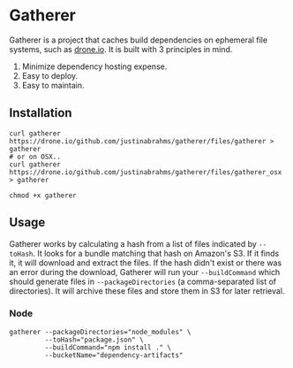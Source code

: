 # Gatherer

Gatherer is a project that caches build dependencies on ephemeral file
systems, such as [drone.io](https://drone.io). It is built with 3
principles in mind.

1. Minimize dependency hosting expense.
2. Easy to deploy.
3. Easy to maintain.

## Installation

    curl gatherer https://drone.io/github.com/justinabrahms/gatherer/files/gatherer > gatherer
    # or on OSX..
    curl gatherer https://drone.io/github.com/justinabrahms/gatherer/files/gatherer_osx > gatherer

    chmod +x gatherer

## Usage

Gatherer works by calculating a hash from a list of files indicated by
`--toHash`. It looks for a bundle matching that hash on Amazon's
S3. If it finds it, it will download and extract the files. If the
hash didn't exist or there was an error during the download, Gatherer
will run your `--buildCommand` which should generate files in
`--packageDirectories` (a comma-separated list of directories). It
will archive these files and store them in S3 for later retrieval.

### Node

    gatherer --packageDirectories="node_modules" \
             --toHash="package.json" \
             --buildCommand="npm install ." \
             --bucketName="dependency-artifacts"